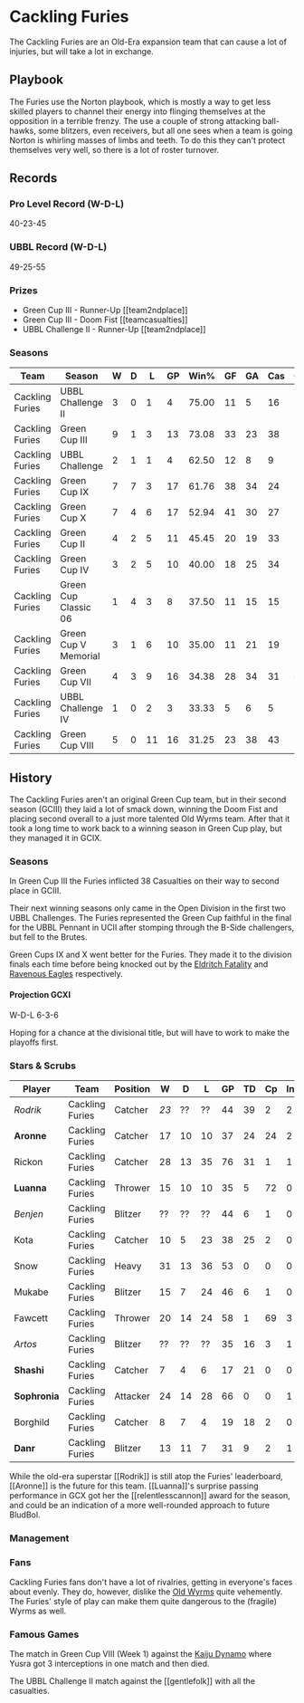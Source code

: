# Cackling Furies

The Cackling Furies are an Old-Era expansion team that can cause a lot of injuries, but will take a lot in exchange.

## Playbook

The Furies use the Norton playbook, which is mostly a way to get less skilled players to channel their energy into flinging themselves at the opposition in a terrible frenzy. The use a couple of strong attacking ball-hawks, some blitzers, even receivers, but all one sees when a team is going Norton is whirling masses of limbs and teeth. To do this they can't protect themselves very well, so there is a lot of roster turnover.

## Records

### Pro Level Record (W-D-L)

40-23-45

### UBBL Record (W-D-L)

49-25-55

### Prizes

* Green Cup III - Runner-Up [[team2ndplace]]
* Green Cup III - Doom Fist [[teamcasualties]]
* UBBL Challenge II - Runner-Up [[team2ndplace]]

### Seasons

| Team      | Season             | W  | D | L | GP | Win% | GF   | GA   | Cas  | CDif | FF   |
|-----------|--------------------|------|------|------|--------|---------|------|------|------|--------|------|
| Cackling Furies | UBBL Challenge II    |    3 |    0 |    1 |      4 |      75.00 |   11 |    5 |   16 |      5 |    3 |
| Cackling Furies | Green Cup III        |    9 |    1 |    3 |     13 | 73.08 |   33 |   23 |    38 |     13 |    1 |
| Cackling Furies | UBBL Challenge       |    2 |    1 |    1 |      4 |    62.50 |   12 |    8 |    9 |     12 |    2 |
| Cackling Furies | Green Cup IX         |    7 |    7 |    3 |     17 | 61.76 |   38 |   34 |   24 |     -3 |    4 |
| Cackling Furies | Green Cup X          |    7 |    4 |    6 |     17 | 52.94 |   41 |   30 |   27 |     -1 |    0 |
| Cackling Furies | Green Cup II         |    4 |    2 |    5 |     11 | 45.45 |   20 |   19 |    33 |     10 |   -1 |
| Cackling Furies | Green Cup IV         |    3 |    2 |    5 |     10 |      40.00 |   18 |   25 |    34 |     16 |   -2 |
| Cackling Furies | Green Cup Classic 06 |    1 |    4 |    3 |      8 |    37.50 |   11 |   15 |   15 |      0 |    1 |
| Cackling Furies | Green Cup V Memorial |    3 |    1 |    6 |     10 |      35.00 |   11 |   21 |   19 |      0 |   -3 |
| Cackling Furies | Green Cup VII        |    4 |    3 |    9 |     16 |  34.38 |   28 |   34 |   31 |      4 |   -1 |
| Cackling Furies | UBBL Challenge IV    |    1 |    0 |    2 |      3 | 33.33 |    5 |    6 |    5 |      1 |   -1 |
| Cackling Furies | Green Cup VIII       |    5 |    0 |   11 |     16 |   31.25 |   23 |   38 |   43 |      8 |   -2 |


## History

The Cackling Furies aren't an original Green Cup team, but in their second season (GCIII) they laid a lot of smack down, winning the Doom Fist and placing second overall to a just more talented Old Wyrms team. After that it took a long time to work back to a winning season in Green Cup play, but they managed it in GCIX.

### Seasons

In Green Cup III the Furies inflicted 38 Casualties on their way to second place in GCIII.

Their next winning seasons only came in the Open Division in the first two UBBL Challenges. The Furies represented the Green Cup faithful in the final for the UBBL Pennant in UCII after stomping through the B-Side challengers, but fell to the Brutes.

Green Cups IX and X went better for the Furies. They made it to the division finals each time before being knocked out by the [Eldritch Fatality](eldritchfatality) and [Ravenous Eagles](ravenouseagles) respectively.

#### Projection GCXI

W-D-L 6-3-6

Hoping for a chance at the divisional title, but will have to work to make the playoffs first.

### Stars & Scrubs

| Player           | Team        | Position      | W  | D | L | GP   | TD   | Cp | Int | BH   | SI   | Ki   | MVP  | SPP  |
|------------------|-------------|---------------|----|---|---|------|------|----|-----|------|------|------|------|------|
| *Rodrik* | Cackling Furies | Catcher | *23* | ?? | ?? | 44 | 39 | 2 | 2 | 0 | 0 | 0 | 3 | 138 |
| **Aronne**    | Cackling Furies | Catcher        |   17 |   10 |   10 |   37 |   24 |   24 |    2 |    0 |    0 |    0 |    3 |  115 |
| Rickon   | Cackling Furies | Catcher        |   28 |   13 |   35 |   76 |   31 |    1 |    1 |    1 |    0 |    0 |    3 |  113 |
| **Luanna**    | Cackling Furies | Thrower        |   15 |   10 |   10 |   35 |    5 |   72 |    0 |    3 |    0 |    0 |    3 |  108 |
| *Benjen* | Cackling Furies | Blitzer | ?? | ?? | ?? | 44 | 6 | 1 | 0 | 19 | 13 | 6 | 2 | 105 |
| Kota     | Cackling Furies | Catcher        |   10 |    5 |   23 |   38 |   25 |           2 |             0 |    1 |    0 |    0 |    5 |  104 |
| Snow     | Cackling Furies | Heavy         |   31 |   13 |   36 |   53 |    0 |       0 |             0 |   24 |    5 |    3 |    5 |   89 |
| Mukabe   | Cackling Furies | Blitzer        |   15 |    7 |   24 |   46 |    6 |           1 |             0 |   13 |    5 |    1 |    5 |   82 |
| Fawcett  | Cackling Furies | Thrower        |   20 |   14 |   24 |   58 |    1 |          69 |             3 |    1 |    1 |    0 |    0 |   82 |
| *Artos* | Cackling Furies | Blitzer | ?? | ?? | ?? | 35 | 16 | 3 | 1 | 1 | 1 | 2 | 4 | 81 |
| **Shashi**    | Cackling Furies | Catcher        |    7 |    4 |    6 |   17 |   21 |    0 |    0 |    0 |    0 |    1 |    3 |   80 |
| **Sophronia** | Cackling Furies | Attacker |   24 |   14 |   28 |   66 |    0 |    0 |    1 |   14 |    7 | 5 |   2 |  78 |
| Borghild | Cackling Furies | Catcher        |    8 |    7 |    4 |   19 |   18 |           2 |             0 |    0 |    1 |    1 |    0 |   60 |
| **Danr**      | Cackling Furies | Blitzer        |   13 |   11 |    7 |   31 |    9 |    2 |    1 |    3 |    2 |    0 |    3 |   56 |


While the old-era superstar [[Rodrik]] is still atop the Furies' leaderboard, [[Aronne]] is the future for this team. [[Luanna]]'s surprise passing performance in GCX got her the [[relentlesscannon]] award for the season, and could be an indication of a more well-rounded approach to future BludBol.

### Management

### Fans

Cackling Furies fans don't have a lot of rivalries, getting in everyone's faces about evenly. They do, however, dislike the [Old Wyrms](oldwyrms) quite vehemently. The Furies' style of play can make them quite dangerous to the (fragile) Wyrms as well.

### Famous Games

The match in Green Cup VIII (Week 1) against the [Kaiju Dynamo](kaijudynamo) where Yusra got 3 interceptions in one match and then died.

The UBBL Challenge II match against the [[gentlefolk]] with all the casualties.
